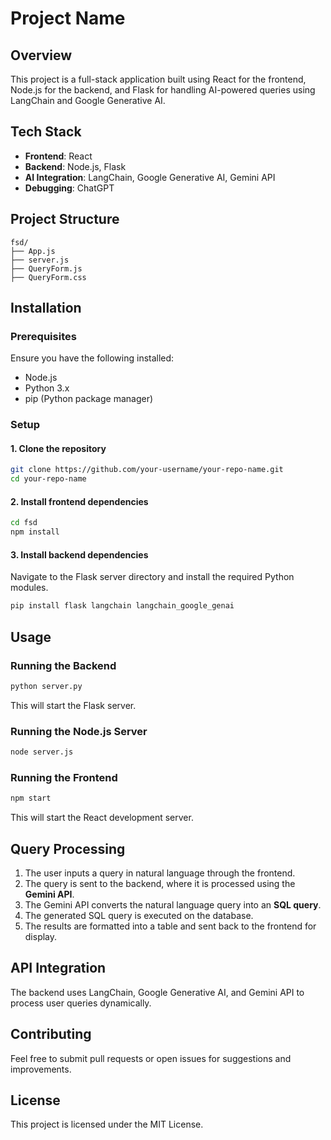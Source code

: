 # Project Name

## Overview
This project is a full-stack application built using React for the frontend, Node.js for the backend, and Flask for handling AI-powered queries using LangChain and Google Generative AI.

## Tech Stack
- **Frontend**: React
- **Backend**: Node.js, Flask
- **AI Integration**: LangChain, Google Generative AI, Gemini API
- **Debugging**: ChatGPT

## Project Structure
```
fsd/
├── App.js
├── server.js
├── QueryForm.js
├── QueryForm.css
```

## Installation

### Prerequisites
Ensure you have the following installed:
- Node.js
- Python 3.x
- pip (Python package manager)

### Setup

#### 1. Clone the repository
```sh
git clone https://github.com/your-username/your-repo-name.git
cd your-repo-name
```

#### 2. Install frontend dependencies
```sh
cd fsd
npm install
```

#### 3. Install backend dependencies
Navigate to the Flask server directory and install the required Python modules.
```sh
pip install flask langchain langchain_google_genai
```

## Usage

### Running the Backend
```sh
python server.py
```
This will start the Flask server.

### Running the Node.js Server
```sh
node server.js
```
### Running the Frontend
```sh
npm start
```
This will start the React development server.

## Query Processing
1. The user inputs a query in natural language through the frontend.
2. The query is sent to the backend, where it is processed using the **Gemini API**.
3. The Gemini API converts the natural language query into an **SQL query**.
4. The generated SQL query is executed on the database.
5. The results are formatted into a table and sent back to the frontend for display.

## API Integration
The backend uses LangChain, Google Generative AI, and Gemini API to process user queries dynamically.

## Contributing
Feel free to submit pull requests or open issues for suggestions and improvements.

## License
This project is licensed under the MIT License.

